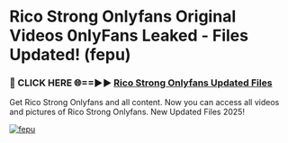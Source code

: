 # Rico Strong Onlyfans Original Videos 0nlyFans Leaked - Files Updated! (fepu)

<h3>🔴 CLICK HERE 🌐==►► <a href="https://tinyurl.com/3hn5wdd3" rel="nofollow">Rico Strong Onlyfans Updated Files</a></h3>

Get Rico Strong Onlyfans and all content. Now you can access all videos and pictures of Rico Strong Onlyfans. New Updated Files 2025!

[![fepu](https://i.imgur.com/4HnBqBT.gif)](https://tinyurl.com/3hn5wdd3)
